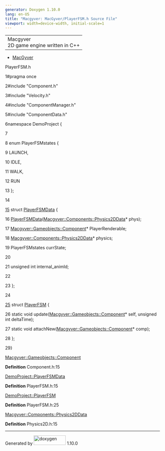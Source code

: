 ```yaml
---
generator: Doxygen 1.10.0
lang: en-US
title: "Macgyver: MacGyver/PlayerFSM.h Source File"
viewport: width=device-width, initial-scale=1
---
```


<div id="top">

<div id="titlearea">

<table data-cellspacing="0" data-cellpadding="0">
<colgroup>
<col style="width: 100%" />
</colgroup>
<tbody>
<tr id="projectrow" class="odd">
<td id="projectalign"><div id="projectname">
Macgyver
</div>
<div id="projectbrief">
2D game engine written in C++
</div></td>
</tr>
</tbody>
</table>

</div>

<div id="main-nav">

</div>

<div id="nav-path" class="navpath">

- <a href="dir_e610925873bfe0bf19b07ca2b4f6d40b.html"
  class="el">MacGyver</a>

</div>

</div>

<div class="header">

<div class="headertitle">

<div class="title">

PlayerFSM.h

</div>

</div>

</div>

<div class="contents">

<div class="fragment">

<div class="line">

<span id="l00001"></span><span class="lineno">
1</span><span class="preprocessor">\#pragma once</span>

</div>

<div class="line">

<span id="l00002"></span><span class="lineno">
2</span><span class="preprocessor">\#include "Component.h"</span>

</div>

<div class="line">

<span id="l00003"></span><span class="lineno">
3</span><span class="preprocessor">\#include "Velocity.h"</span>

</div>

<div class="line">

<span id="l00004"></span><span class="lineno">
4</span><span class="preprocessor">\#include "ComponentManager.h"</span>

</div>

<div class="line">

<span id="l00005"></span><span class="lineno">
5</span><span class="preprocessor">\#include "ComponentData.h"</span>

</div>

<div class="line">

<span id="l00006"></span><span class="lineno">
6</span><span class="keyword">namespace </span>DemoProject {

</div>

<div class="line">

<span id="l00007"></span><span class="lineno"> 7</span>

</div>

<div class="line">

<span id="l00008"></span><span class="lineno"> 8</span>
<span class="keyword">enum</span> PlayerFSMstates {

</div>

<div class="line">

<span id="l00009"></span><span class="lineno"> 9</span> LAUNCH,

</div>

<div class="line">

<span id="l00010"></span><span class="lineno"> 10</span> IDLE,

</div>

<div class="line">

<span id="l00011"></span><span class="lineno"> 11</span> WALK,

</div>

<div class="line">

<span id="l00012"></span><span class="lineno"> 12</span> RUN

</div>

<div class="line">

<span id="l00013"></span><span class="lineno"> 13</span> };

</div>

<div class="line">

<span id="l00014"></span><span class="lineno"> 14</span>

</div>

<div id="foldopen00015" class="foldopen" data-start="{" end="};">

<div class="line">

<span id="l00015"></span><span class="lineno">
<a href="struct_demo_project_1_1_player_f_s_m_data.html"
class="line">15</a></span> <span class="keyword">struct
</span><a href="struct_demo_project_1_1_player_f_s_m_data.html"
class="code hl_struct">PlayerFSMData</a> {

</div>

<div class="line">

<span id="l00016"></span><span class="lineno"> 16</span>
<a href="struct_demo_project_1_1_player_f_s_m_data.html"
class="code hl_struct">PlayerFSMData</a>(<a href="struct_macgyver_1_1_components_1_1_physics2_d_data.html"
class="code hl_struct">Macgyver::Components::Physics2DData</a>\* phys);

</div>

<div class="line">

<span id="l00017"></span><span class="lineno"> 17</span>
<a href="class_macgyver_1_1_gameobjects_1_1_component.html"
class="code hl_class">Macgyver::Gameobjects::Component</a>\*
PlayerRenderable;

</div>

<div class="line">

<span id="l00018"></span><span class="lineno"> 18</span>
<a href="struct_macgyver_1_1_components_1_1_physics2_d_data.html"
class="code hl_struct">Macgyver::Components::Physics2DData</a>\*
physics;

</div>

<div class="line">

<span id="l00019"></span><span class="lineno"> 19</span> PlayerFSMstates
currState;

</div>

<div class="line">

<span id="l00020"></span><span class="lineno"> 20</span>

</div>

<div class="line">

<span id="l00021"></span><span class="lineno"> 21</span>
<span class="keywordtype">unsigned</span>
<span class="keywordtype">int</span> internal_animId;

</div>

<div class="line">

<span id="l00022"></span><span class="lineno"> 22</span>

</div>

<div class="line">

<span id="l00023"></span><span class="lineno"> 23</span> };

</div>

</div>

<div class="line">

<span id="l00024"></span><span class="lineno"> 24</span>

</div>

<div id="foldopen00025" class="foldopen" data-start="{" end="};">

<div class="line">

<span id="l00025"></span><span class="lineno">
<a href="struct_demo_project_1_1_player_f_s_m.html" class="line">25</a></span>
<span class="keyword">struct
</span><a href="struct_demo_project_1_1_player_f_s_m.html"
class="code hl_struct">PlayerFSM</a> {

</div>

<div class="line">

<span id="l00026"></span><span class="lineno"> 26</span>
<span class="keyword">static</span>
<span class="keywordtype">void</span>
update(<a href="class_macgyver_1_1_gameobjects_1_1_component.html"
class="code hl_class">Macgyver::Gameobjects::Component</a>\* self,
<span class="keywordtype">unsigned</span>
<span class="keywordtype">int</span> deltaTime);

</div>

<div class="line">

<span id="l00027"></span><span class="lineno"> 27</span>
<span class="keyword">static</span>
<span class="keywordtype">void</span>
attachNew(<a href="class_macgyver_1_1_gameobjects_1_1_component.html"
class="code hl_class">Macgyver::Gameobjects::Component</a>\* comp);

</div>

<div class="line">

<span id="l00028"></span><span class="lineno"> 28</span> };

</div>

</div>

<div class="line">

<span id="l00029"></span><span class="lineno"> 29</span>}

</div>

<div id="aclass_macgyver_1_1_gameobjects_1_1_component_html"
class="ttc">

<div class="ttname">

[Macgyver::Gameobjects::Component](class_macgyver_1_1_gameobjects_1_1_component.html)

</div>

<div class="ttdef">

**Definition** Component.h:15

</div>

</div>

<div id="astruct_demo_project_1_1_player_f_s_m_data_html" class="ttc">

<div class="ttname">

[DemoProject::PlayerFSMData](struct_demo_project_1_1_player_f_s_m_data.html)

</div>

<div class="ttdef">

**Definition** PlayerFSM.h:15

</div>

</div>

<div id="astruct_demo_project_1_1_player_f_s_m_html" class="ttc">

<div class="ttname">

[DemoProject::PlayerFSM](struct_demo_project_1_1_player_f_s_m.html)

</div>

<div class="ttdef">

**Definition** PlayerFSM.h:25

</div>

</div>

<div id="astruct_macgyver_1_1_components_1_1_physics2_d_data_html"
class="ttc">

<div class="ttname">

[Macgyver::Components::Physics2DData](struct_macgyver_1_1_components_1_1_physics2_d_data.html)

</div>

<div class="ttdef">

**Definition** Physics2D.h:15

</div>

</div>

</div>

</div>

------------------------------------------------------------------------

<span class="small">Generated
by [<img src="doxygen.svg" class="footer" width="104" height="31"
alt="doxygen" />](https://www.doxygen.org/index.html) 1.10.0</span>
